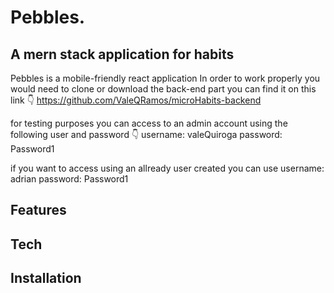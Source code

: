 # Pebbles.
## A mern stack application for habits

Pebbles is a mobile-friendly react application
In order to work properly you would need to clone or download the back-end part you can find it on this link 👇
https://github.com/ValeQRamos/microHabits-backend


for testing purposes you can access to an admin account using the following user and password 👇
username: valeQuiroga
password: Password1


if you want to access using an allready user created you can use
username: adrian
password: Password1

## Features

## Tech

## Installation
